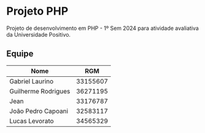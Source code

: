 # Projeto PHP
Projeto de desenvolvimento em PHP - 1º Sem 2024 para atividade avaliativa da Universidade Positivo.

## Equipe
| Nome                |   RGM    |
|---------------------|:--------:|
| Gabriel Laurino     | 33155607 |
| Guilherme Rodrigues | 36271195 |
| Jean                | 33176787 |
| João Pedro Capoani  | 32583117 |
| Lucas Levorato      | 34565329 |
